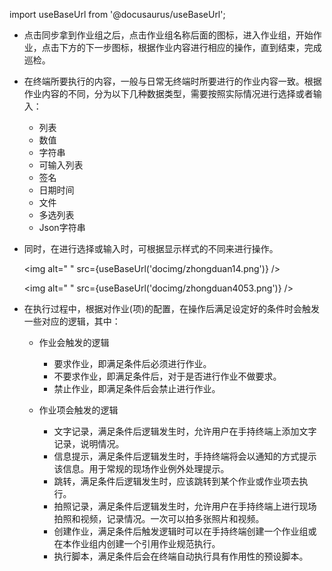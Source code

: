 
import useBaseUrl from '@docusaurus/useBaseUrl';

* 点击同步拿到作业组之后，点击作业组名称后面的图标，进入作业组，开始作业，点击下方的下一步图标，根据作业内容进行相应的操作，直到结束，完成巡检。

* 在终端所要执行的内容，一般与日常无终端时所要进行的作业内容一致。根据作业内容的不同，分为以下几种数据类型，需要按照实际情况进行选择或者输入：
  + 列表
  + 数值
  + 字符串
  + 可输入列表
  + 签名
  + 日期时间
  + 文件
  + 多选列表
  + Json字符串

* 同时，在进行选择或输入时，可根据显示样式的不同来进行操作。 

  <img alt=" " src={useBaseUrl('docimg/zhongduan14.png')} />
  
  <img alt=" " src={useBaseUrl('docimg/zhongduan4053.png')} />

* 在执行过程中，根据对作业(项)的配置，在操作后满足设定好的条件时会触发一些对应的逻辑，其中：
  + 作业会触发的逻辑
    + 要求作业，即满足条件后必须进行作业。
    + 不要求作业，即满足条件后，对于是否进行作业不做要求。
    + 禁止作业，即满足条件后会禁止进行作业。 
  
  + 作业项会触发的逻辑
    + 文字记录，满足条件后逻辑发生时，允许用户在手持终端上添加文字记录，说明情况。
    + 信息提示，满足条件后逻辑发生时，手持终端将会以通知的方式提示该信息。用于常规的现场作业例外处理提示。
    + 跳转，满足条件后逻辑发生时，应该跳转到某个作业或作业项去执行。
    + 拍照记录，满足条件后逻辑发生时，允许用户在手持终端上进行现场拍照和视频，记录情况。一次可以拍多张照片和视频。
    + 创建作业，满足条件后触发逻辑时可以在手持终端创建一个作业组或在本作业组内创建一个引用作业规范执行。
    + 执行脚本，满足条件后会在终端自动执行具有作用性的预设脚本。
